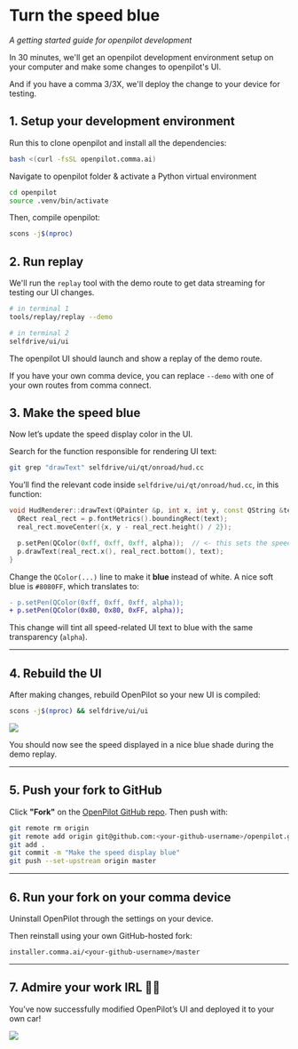 # Turn the speed blue
*A getting started guide for openpilot development*

In 30 minutes, we'll get an openpilot development environment setup on your computer and make some changes to openpilot's UI.

And if you have a comma 3/3X, we'll deploy the change to your device for testing.

## 1. Setup your development environment

Run this to clone openpilot and install all the dependencies:
```bash
bash <(curl -fsSL openpilot.comma.ai)
```

Navigate to openpilot folder & activate a Python virtual environment
```bash
cd openpilot
source .venv/bin/activate
```

Then, compile openpilot:
```bash
scons -j$(nproc)
```

## 2. Run replay

We'll run the `replay` tool with the demo route to get data streaming for testing our UI changes.
```bash
# in terminal 1
tools/replay/replay --demo

# in terminal 2
selfdrive/ui/ui
```

The openpilot UI should launch and show a replay of the demo route.

If you have your own comma device, you can replace `--demo` with one of your own routes from comma connect.


## 3. Make the speed blue

Now let’s update the speed display color in the UI.

Search for the function responsible for rendering UI text:
```bash
git grep "drawText" selfdrive/ui/qt/onroad/hud.cc
```

You’ll find the relevant code inside `selfdrive/ui/qt/onroad/hud.cc`, in this function:

```cpp
void HudRenderer::drawText(QPainter &p, int x, int y, const QString &text, int alpha) {
  QRect real_rect = p.fontMetrics().boundingRect(text);
  real_rect.moveCenter({x, y - real_rect.height() / 2});

  p.setPen(QColor(0xff, 0xff, 0xff, alpha));  // <- this sets the speed text color
  p.drawText(real_rect.x(), real_rect.bottom(), text);
}
```

Change the `QColor(...)` line to make it **blue** instead of white. A nice soft blue is `#8080FF`, which translates to:

```diff
- p.setPen(QColor(0xff, 0xff, 0xff, alpha));
+ p.setPen(QColor(0x80, 0x80, 0xFF, alpha));
```

This change will tint all speed-related UI text to blue with the same transparency (`alpha`).

---

## 4. Rebuild the UI

After making changes, rebuild OpenPilot so your new UI is compiled:
```bash
scons -j$(nproc) && selfdrive/ui/ui
```
![](https://blog.comma.ai/img/blue_speed_ui.png)

You should now see the speed displayed in a nice blue shade during the demo replay.

---

## 5. Push your fork to GitHub

Click **"Fork"** on the [OpenPilot GitHub repo](https://github.com/commaai/openpilot). Then push with:
```bash
git remote rm origin
git remote add origin git@github.com:<your-github-username>/openpilot.git
git add .
git commit -m "Make the speed display blue"
git push --set-upstream origin master
```

---

## 6. Run your fork on your comma device

Uninstall OpenPilot through the settings on your device.

Then reinstall using your own GitHub-hosted fork:
```
installer.comma.ai/<your-github-username>/master
```

---

## 7. Admire your work IRL 🚗💨

You’ve now successfully modified OpenPilot’s UI and deployed it to your own car!

![](https://blog.comma.ai/img/c3_blue_ui.jpg)
